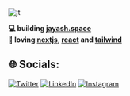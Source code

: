 <img alt="jt" src="https://res.cloudinary.com/df0aad0ku/image/upload/v1683047590/github%20assets/banner_qrszaj.png"  >

**💻 building [jayash.space](https://www.jayash.space/)** 
<br/>
**💙 loving [nextjs](https://nextjs.org/), [react](https://react.dev/) and [tailwind](https://tailwindcss.com/)**




## 🌐 Socials:

[![Twitter](https://img.shields.io/badge/Twitter-%231DA1F2.svg?logo=Twitter&logoColor=white)](https://twitter.com/https://twitter.com/jayash_tripathy) 
[![LinkedIn](https://img.shields.io/badge/LinkedIn-%230077B5.svg?logo=linkedin&logoColor=white)](https://linkedin.com/in/https://www.linkedin.com/in/jayash-tripathy/) 
[![Instagram](https://img.shields.io/badge/Instagram-%23E4405F.svg?logo=Instagram&logoColor=white)](https://www.instagram.com/jayashtripathy/) 


<!-- # 📊 GitHub Stats:
![](https://github-readme-stats.vercel.app/api?username=JayashTripathy&theme=gotham&hide_border=false&include_all_commits=false&count_private=false)<br/>
![](https://github-readme-streak-stats.herokuapp.com/?user=JayashTripathy&theme=gotham&hide_border=false)<br/>
![](https://github-readme-stats.vercel.app/api/top-langs/?username=JayashTripathy&theme=gotham&hide_border=false&include_all_commits=false&count_private=false&layout=compact)

## 🏆 GitHub Trophies
![](https://github-profile-trophy.vercel.app/?username=JayashTripathy&theme=radical&no-frame=true&no-bg=false&margin-w=4) -->




<!-- Proudly created with GPRM ( https://gprm.itsvg.in ) -->
